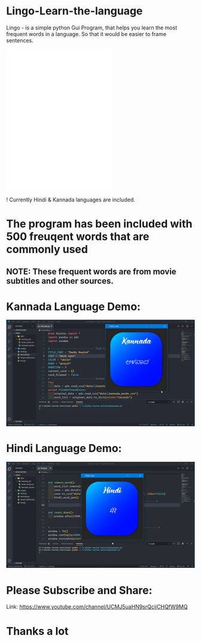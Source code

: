 # Lingo-Learn-the-language
Lingo - is a simple python Gui Program, that helps you learn the most frequent words in a language. So that it would be easier to frame sentences.

![Lingo](images/lingo.png)

! Currently Hindi & Kannada languages are included.
# The program has been included with 500 freuqent words that are commonly used
## NOTE: These frequent words are from movie subtitles and other sources.


# Kannada Language Demo:
![Demo](images/kannada_demo.gif)

# Hindi Language Demo:
![demo](images/hinid_demo.gif)

# Please Subscribe and Share:
Link: https://www.youtube.com/channel/UCMJ5uaHN9srQcijCHQfW9MQ

# Thanks a lot
